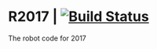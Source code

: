 # R2017 | [![Build Status](https://travis-ci.org/Team334/R2017.svg?branch=master)](https://travis-ci.org/Team334/R2017)
The robot code for 2017
